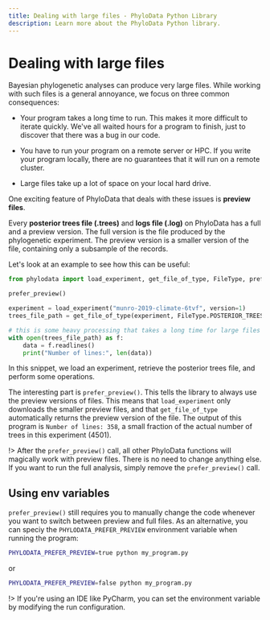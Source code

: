 ```yaml
---
title: Dealing with large files - PhyloData Python Library
description: Learn more about the PhyloData Python library.
---
```


# Dealing with large files

Bayesian phylogenetic analyses can produce very large files. While working with such files is a general annoyance, we focus on three common consequences:

- Your program takes a long time to run. This makes it more difficult to iterate quickly. We've all waited hours for a program to finish, just to discover that there was a bug in our code.

- You have to run your program on a remote server or HPC. If you write your program locally, there are no guarantees that it will run on a remote cluster.

- Large files take up a lot of space on your local hard drive.

One exciting feature of PhyloData that deals with these issues is **preview files**.

Every **posterior trees file (.trees)** and **logs file (.log)** on PhyloData has a full and a preview version. The full version is the file produced by the phylogenetic experiment. The preview version is a smaller version of the file, containing only a subsample of the records.

Let's look at an example to see how this can be useful:

```python
from phylodata import load_experiment, get_file_of_type, FileType, prefer_preview

prefer_preview()

experiment = load_experiment("munro-2019-climate-6tvf", version=1)
trees_file_path = get_file_of_type(experiment, FileType.POSTERIOR_TREES).local_path

# this is some heavy processing that takes a long time for large files
with open(trees_file_path) as f:
    data = f.readlines()
    print("Number of lines:", len(data))
```

In this snippet, we load an experiment, retrieve the posterior trees file, and perform some operations.

The interesting part is `prefer_preview()`. This tells the library to always use the preview versions of files. This means that `load_experiment` only downloads the smaller preview files, and that `get_file_of_type` automatically returns the preview version of the file. The output of this program is `Number of lines: 358`, a small fraction of the actual number of trees in this experiment (4501).

!> After the `prefer_preview()` call, all other PhyloData functions will magically work with preview files. There is no need to change anything else. If you want to run the full analysis, simply remove the `prefer_preview()` call.

## Using env variables

`prefer_preview()` still requires you to manually change the code whenever you want to switch between preview and full files. As an alternative, you can speciy the `PHYLODATA_PREFER_PREVIEW` environment variable when running the program:

```bash
PHYLODATA_PREFER_PREVIEW=true python my_program.py
```

or

```bash
PHYLODATA_PREFER_PREVIEW=false python my_program.py
```

!> If you're using an IDE like PyCharm, you can set the environment variable by modifying the run configuration.
